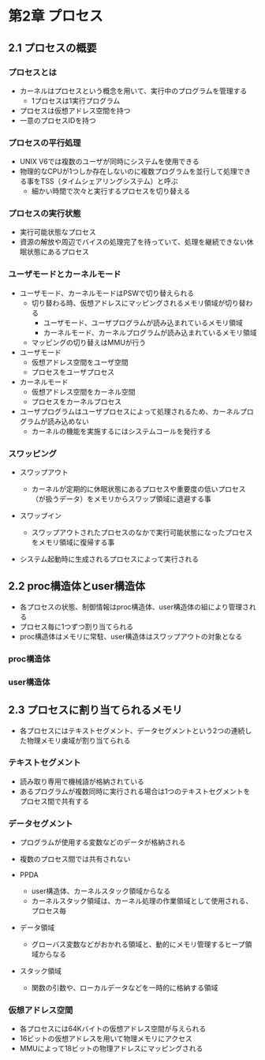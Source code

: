# 第2章 プロセス

## 2.1 プロセスの概要

### プロセスとは

- カーネルはプロセスという概念を用いて、実行中のプログラムを管理する
    - 1プロセスは1実行プログラム
- プロセスは仮想アドレス空間を持つ
- 一意のプロセスIDを持つ

### プロセスの平行処理

- UNIX V6では複数のユーザが同時にシステムを使用できる
- 物理的なCPUが1つしか存在しないのに複数プログラムを並行して処理できる事をTSS（タイムシェアリングシステム）と呼ぶ
    - 細かい時間で次々と実行するプロセスを切り替える

### プロセスの実行状態

- 実行可能状態なプロセス
- 資源の解放や周辺でバイスの処理完了を待っていて、処理を継続できない休眠状態にあるプロセス

### ユーザモードとカーネルモード

- ユーザモード、カーネルモードはPSWで切り替えられる
    - 切り替わる時、仮想アドレスにマッピングされるメモリ領域が切り替わる
        - ユーザモード、ユーザプログラムが読み込まれているメモリ領域
        - カーネルモード、カーネルプログラムが読み込まれているメモリ領域
    - マッピングの切り替えはMMUが行う
- ユーザモード
    - 仮想アドレス空間をユーザ空間
    - プロセスをユーザプロセス
- カーネルモード
    - 仮想アドレス空間をカーネル空間
    - プロセスをカーネルプロセス
- ユーザプログラムはユーザプロセスによって処理されるため、カーネルプログラムが読み込めない
    - カーネルの機能を実施するにはシステムコールを発行する

### スワッピング

- スワップアウト
    - カーネルが定期的に休眠状態にあるプロセスや重要度の低いプロセス（が扱うデータ）をメモリからスワップ領域に退避する事

- スワップイン
    - スワップアウトされたプロセスのなかで実行可能状態になったプロセスをメモリ領域に復帰する事

- システム起動時に生成されるプロセスによって実行される


## 2.2 proc構造体とuser構造体 

- 各プロセスの状態、制御情報はproc構造体、user構造体の組により管理される
- プロセス毎に1つずつ割り当てられる
- proc構造体はメモリに常駐、user構造体はスワップアウトの対象となる


### proc構造体

### user構造体

## 2.3 プロセスに割り当てられるメモリ

- 各プロセスにはテキストセグメント、データセグメントという2つの連続した物理メモリ虜域が割り当てられる

### テキストセグメント

- 読み取り専用で機械語が格納されている
- あるプログラムが複数同時に実行される場合は1つのテキストセグメントをプロセス間で共有する

### データセグメント

- プログラムが使用する変数などのデータが格納される
- 複数のプロセス間では共有されない

- PPDA
    - user構造体、カーネルスタック領域からなる
    - カーネルスタック領域は、カーネル処理の作業領域として使用される、プロセス毎

- データ領域
    - グローバス変数などがおかれる領域と、動的にメモリ管理するヒープ領域からなる

- スタック領域
    - 関数の引数や、ローカルデータなどを一時的に格納する領域

### 仮想アドレス空間

- 各プロセスには64Kバイトの仮想アドレス空間が与えられる
- 16ビットの仮想アドレスを用いて物理メモリにアクセス
- MMUによって18ビットの物理アドレスにマッピングされる

